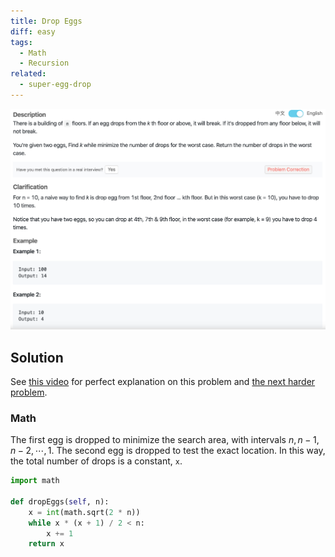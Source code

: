 ```yaml
---
title: Drop Eggs
diff: easy
tags:
  - Math
  - Recursion
related:
  - super-egg-drop
---
```


<img class="medium-zoom" src="/algo/drop-eggs.png" alt="https://www.lintcode.com/problem/drop-eggs">

## Solution

See [this video](https://youtu.be/mLV_vOet0ss) for perfect explanation on this problem and [the next harder problem](super-egg-drop).

### Math

The first egg is dropped to minimize the search area, with intervals $n, n-1, n-2, \cdots, 1$. The second egg is dropped to test the exact location. In this way, the total number of drops is a constant, `x`.

```py
import math

def dropEggs(self, n):
    x = int(math.sqrt(2 * n))
    while x * (x + 1) / 2 < n:
        x += 1
    return x
```
